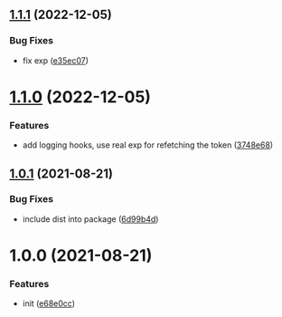 ## [1.1.1](https://github.com/entwico/grpc-node-oauth2/compare/v1.1.0...v1.1.1) (2022-12-05)


### Bug Fixes

* fix exp ([e35ec07](https://github.com/entwico/grpc-node-oauth2/commit/e35ec0728fe0e4e5ed9e3bc358333ce9b4101378))

# [1.1.0](https://github.com/entwico/grpc-node-oauth2/compare/v1.0.1...v1.1.0) (2022-12-05)


### Features

* add logging hooks, use real exp for refetching the token ([3748e68](https://github.com/entwico/grpc-node-oauth2/commit/3748e683d1cd6eae26ace53ab0c5845828782e61))

## [1.0.1](https://github.com/entwico/grpc-node-oauth2/compare/v1.0.0...v1.0.1) (2021-08-21)


### Bug Fixes

* include dist into package ([6d99b4d](https://github.com/entwico/grpc-node-oauth2/commit/6d99b4dcba7c383470f6828deb6cd07c276ce030))

# 1.0.0 (2021-08-21)


### Features

* init ([e68e0cc](https://github.com/entwico/grpc-node-oauth2/commit/e68e0ccbc84c33d1ff12c217a76dd71026f24cbf))
